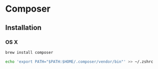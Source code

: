 # Composer

## Installation

### OS X

```sh
brew install composer
```

```sh
echo 'export PATH="$PATH:$HOME/.composer/vendor/bin"' >> ~/.zshrc
```
